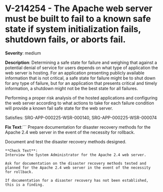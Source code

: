 # V-214254 - The Apache web server must be built to fail to a known safe state if system initialization fails, shutdown fails, or aborts fail.

**Severity**: medium

**Description**:
Determining a safe state for failure and weighing that against a potential denial of service for users depends on what type of application the web server is hosting. For an application presenting publicly available information that is not critical, a safe state for failure might be to shut down for any type of failure, but for an application that presents critical and timely information, a shutdown might not be the best state for all failures.

Performing a proper risk analysis of the hosted applications and configuring the web server according to what actions to take for each failure condition will provide a known fail safe state for the web server.

Satisfies: SRG-APP-000225-WSR-000140, SRG-APP-000225-WSR-000074

**Fix Text**:```
Prepare documentation for disaster recovery methods for the Apache 2.4 web server in the event of the necessity for rollback.

Document and test the disaster recovery methods designed.
```
**Check Text**:
Interview the System Administrator for the Apache 2.4 web server.

Ask for documentation on the disaster recovery methods tested and planned for the Apache 2.4 web server in the event of the necessity for rollback.

If documentation for a disaster recovery has not been established, this is a finding.
